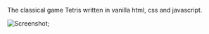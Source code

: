 The classical game Tetris written in vanilla html, css and javascript.


![Screenshot](../assets/images/game-end.png);